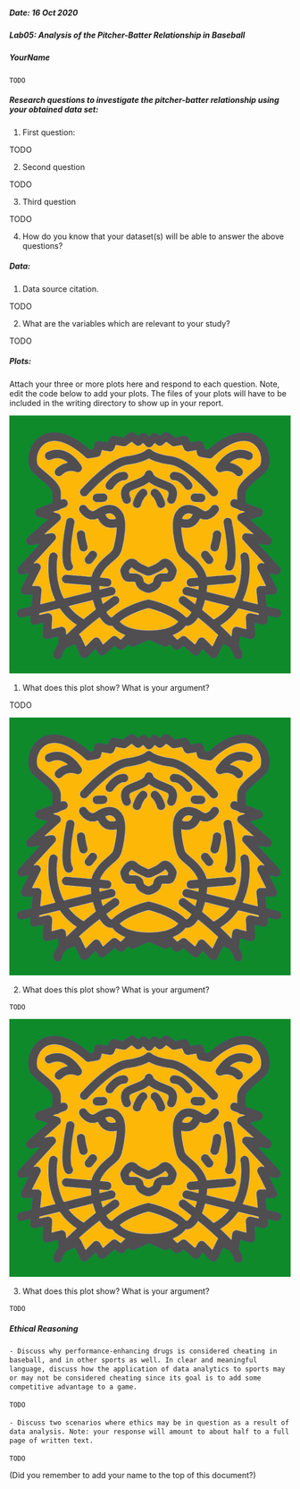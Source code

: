 ##### Date: 16 Oct 2020
##### Lab05:  Analysis of the Pitcher-Batter Relationship in Baseball
##### YourName
    TODO

##### Research questions to investigate the pitcher-batter relationship using your obtained data set:

 1. First question:

  TODO

 2. Second question

  TODO

 3. Third question

  TODO


 4. How do you know that your dataset(s) will be able to answer the above questions?


##### Data:
 1. Data source citation.

  TODO

 2. What are the variables which are relevant to your study?

  TODO


##### Plots:

  Attach your three or more plots here and respond to each question. Note, edit the code below to add your plots. The files of your plots will have to be included in the writing directory to show up in your report.

![Logo](greenCat_cs301.png)

  1. What does this plot show? What is your argument?

  TODO


![Logo](greenCat_cs301.png)

  2. What does this plot show? What is your argument?

    TODO


![Logo](greenCat_cs301.png)

  3. What does this plot show? What is your argument?

    TODO


##### Ethical Reasoning


	- Discuss why performance-enhancing drugs is considered cheating in baseball, and in other sports as well. In clear and meaningful language, discuss how the application of data analytics to sports may or may not be considered cheating since its goal is to add some competitive advantage to a game.

    TODO

	- Discuss two scenarios where ethics may be in question as a result of data analysis. Note: your response will amount to about half to a full page of written text.

    TODO


(Did you remember to add your name to the top of this document?)
